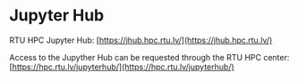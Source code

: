 # Jupyter Hub

RTU HPC Jupyter Hub: [https://jhub.hpc.rtu.lv/](https://jhub.hpc.rtu.lv/)

Access to the Jupyther Hub can be requested through the RTU HPC center: [https://hpc.rtu.lv/jupyterhub/](https://hpc.rtu.lv/jupyterhub/)
